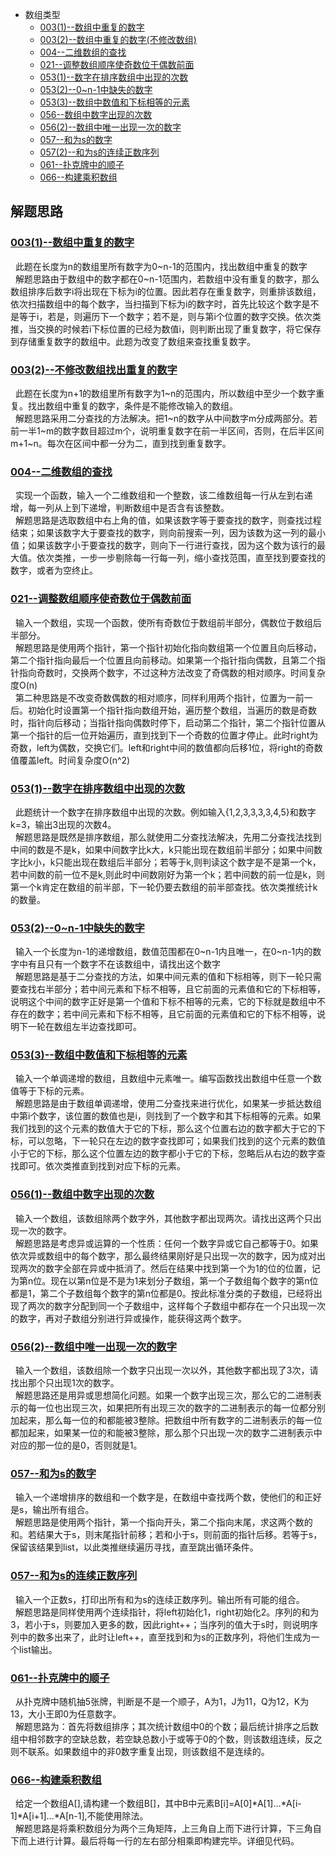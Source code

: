 * 数组类型
    * [003(1)--数组中重复的数字](Solution003.java)
    * [003(2)--数组中重复的数字(不修改数组)](Solution003.java)
    * [004--二维数组的查找](Solution004.java)
    * [021--调整数组顺序使奇数位于偶数前面](Solution021.java)
    * [053(1)--数字在排序数组中出现的次数](Solution053_1.java)
    * [053(2)--0\~n-1中缺失的数字](Solution053_2.java)
    * [053(3)--数组中数值和下标相等的元素](Solution053_3.java)
    * [056--数组中数字出现的次数](Solution056.java)
    * [056(2)--数组中唯一出现一次的数字](Solution056_2.java)
    * [057--和为s的数字](Solution057.java)
    * [057(2)--和为s的连续正数序列](Solution057_2.java)
    * [061--扑克牌中的顺子](Solution061.java)
    * [066--构建乘积数组](Solution066.java)

   



解题思路
------
### [003(1)--数组中重复的数字](Solution003.java)
&nbsp;&nbsp;此题在长度为n的数组里所有数字为0\~n-1的范围内，找出数组中重复的数字<br>
&nbsp;&nbsp;解题思路由于数组中的数字都在0\~n-1范围内，若数组中没有重复的数字，那么数组排序后数字i将出现在下标为i的位置。因此若存在重复数字，则重排该数组，依次扫描数组中的每个数字，当扫描到下标为i的数字时，首先比较这个数字是不是等于i，若是，则遍历下一个数字；若不是，则与第i个位置的数字交换。依次类推，当交换的时候若i下标位置的已经为数值i，则判断出现了重复数字，将它保存到存储重复数字的数组中。此题为改变了数组来查找重复数字。<br>

### [003(2)--不修改数组找出重复的数字](Solution003.java)
&nbsp;&nbsp;此题在长度为n+1的数组里所有数字为1\~n的范围内，所以数组中至少一个数字重复。找出数组中重复的数字，条件是不能修改输入的数组。<br>
&nbsp;&nbsp;解题思路采用二分查找的方法解决。把1\~n的数字从中间数字m分成两部分。若前一半1\~m的数字数目超过m个，说明重复数字在前一半区间，否则，在后半区间m+1\~n。每次在区间中都一分为二，直到找到重复数字。<br>

### [004--二维数组的查找](Solution004.java)
&nbsp;&nbsp;实现一个函数，输入一个二维数组和一个整数，该二维数组每一行从左到右递增，每一列从上到下递增，判断数组中是否含有该整数。<br>
&nbsp;&nbsp;解题思路是选取数组中右上角的值，如果该数字等于要查找的数字，则查找过程结束；如果该数字大于要查找的数字，则向前搜索一列，因为该数为这一列的最小值；如果该数字小于要查找的数字，则向下一行进行查找，因为这个数为该行的最大值。依次类推，一步一步剔除每一行每一列，缩小查找范围，直至找到要查找的数字，或者为空终止。<br>

### [021--调整数组顺序使奇数位于偶数前面](Solution021.java)
&nbsp;&nbsp;输入一个数组，实现一个函数，使所有奇数位于数组前半部分，偶数位于数组后半部分。<br>
&nbsp;&nbsp;解题思路是使用两个指针，第一个指针初始化指向数组第一个位置且向后移动，第二个指针指向最后一个位置且向前移动。如果第一个指针指向偶数，且第二个指针指向奇数时，交换两个数字，不过这种方法改变了奇偶数的相对顺序。时间复杂度O(n)<br>
&nbsp;&nbsp;第二种思路是不改变奇数偶数的相对顺序，同样利用两个指针，位置为一前一后。初始化时设置第一个指针指向数组开始，遍历整个数组，当遍历的数是奇数时，指针向后移动；当指针指向偶数时停下，启动第二个指针，第二个指针位置从第一个指针的后一位开始遍历，直到找到下一个奇数的位置才停止。此时right为奇数，left为偶数，交换它们。left和right中间的数值都向后移1位，将right的奇数值覆盖left。时间复杂度O(n^2)<br>


### [053(1)--数字在排序数组中出现的次数](Solution053_1.java)
&nbsp;&nbsp;此题统计一个数字在排序数组中出现的次数。例如输入{1,2,3,3,3,3,4,5}和数字k=3，输出3出现的次数4。<br>
&nbsp;&nbsp;解题思路是既然是排序数组，那么就使用二分查找法解决，先用二分查找法找到中间的数是不是k，如果中间数字比k大，k只能出现在数组前半部分；如果中间数字比k小，k只能出现在数组后半部分；若等于k,则判读这个数字是不是第一个k，若中间数的前一位不是k,则此时中间数刚好为第一个k；若中间数的前一位是k，则第一个k肯定在数组的前半部，下一轮仍要去数组的前半部查找。依次类推统计k的数量。<br>

### [053(2)--0\~n-1中缺失的数字](Solution053_2.java)
&nbsp;&nbsp;输入一个长度为n-1的递增数组，数值范围都在0\~n-1内且唯一，在0\~n-1内的数字中有且只有一个数字不在该数组中，请找出这个数字<br>
&nbsp;&nbsp;解题思路是基于二分查找的方法，如果中间元素的值和下标相等，则下一轮只需要查找右半部分；若中间元素和下标不相等，且它前面的元素值和它的下标相等，说明这个中间的数字正好是第一个值和下标不相等的元素，它的下标就是数组中不存在的数字；若中间元素和下标不相等，且它前面的元素值和它的下标不相等，说明下一轮在数组左半边查找即可。<br>

### [053(3)--数组中数值和下标相等的元素](Solution053_3.java)
&nbsp;&nbsp;输入一个单调递增的数组，且数组中元素唯一。编写函数找出数组中任意一个数值等于下标的元素。<br>
&nbsp;&nbsp;解题思路是由于数组单调递增，使用二分查找来进行优化，如果某一步抵达数组中第i个数字，该位置的数值也是i，则找到了一个数字和其下标相等的元素。如果我们找到的这个元素的数值大于它的下标，那么这个位置右边的数字都大于它的下标，可以忽略，下一轮只在左边的数字查找即可；如果我们找到的这个元素的数值小于它的下标，那么这个位置左边的数字都小于它的下标，忽略后从右边的数字查找即可。依次类推直到找到对应下标的元素。<br>

### [056(1)--数组中数字出现的次数](Solution056.java)
&nbsp;&nbsp;输入一个数组，该数组除两个数字外，其他数字都出现两次。请找出这两个只出现一次的数字。<br>
&nbsp;&nbsp;解题思路是考虑异或运算的一个性质：任何一个数字异或它自己都等于0。如果依次异或数组中的每个数字，那么最终结果刚好是只出现一次的数字，因为成对出现两次的数字全部在异或中抵消了。然后在结果中找到第一个为1的位的位置，记为第n位。现在以第n位是不是为1来划分子数组，第一个子数组每个数字的第n位都是1，第二个子数组每个数字的第n位都是0。按此标准分类的子数组，已经将出现了两次的数字分配到同一个子数组中，这样每个子数组中都存在一个只出现一次的数字，再对子数组分别进行异或操作，能获得这两个数字。<br>

### [056(2)--数组中唯一出现一次的数字](Solution056.java)
&nbsp;&nbsp;输入一个数组，该数组除一个数字只出现一次以外，其他数字都出现了3次，请找出那个只出现1次的数字。<br>
&nbsp;&nbsp;解题思路还是用异或思想简化问题。如果一个数字出现三次，那么它的二进制表示的每一位也出现三次，如果把所有出现三次的数字的二进制表示的每一位都分别加起来，那么每一位的和都能被3整除。把数组中所有数字的二进制表示的每一位都加起来，如果某一位的和能被3整除，那么那个只出现一次的数字二进制表示中对应的那一位的是0，否则就是1。<br>

### [057--和为s的数字](Solution057.java)
&nbsp;&nbsp;输入一个递增排序的数组和一个数字是，在数组中查找两个数，使他们的和正好是s，输出所有组合。<br>
&nbsp;&nbsp;解题思路是使用两个指针，第一个指向开头，第二个指向末尾，求这两个数的和。若结果大于s，则末尾指针前移；若和小于s，则前面的指针后移。若等于s，保留该结果到list，以此类推继续遍历寻找，直至跳出循环条件。<br>

### [057--和为s的连续正数序列](Solution057_2.java)
&nbsp;&nbsp;输入一个正数s，打印出所有和为s的连续正数序列。输出所有可能的组合。<br>
&nbsp;&nbsp;解题思路是同样使用两个连续指针，将left初始化1，right初始化2。序列的和为3，若小于s，则要加入更多的数，因此right++；当序列的值大于s时，则说明序列中的数多出来了，此时让left++，直至找到和为s的正数序列，将他们生成为一个list输出。<br>

### [061--扑克牌中的顺子](Solution061.java)
&nbsp;&nbsp;从扑克牌中随机抽5张牌，判断是不是一个顺子，A为1，J为11，Q为12，K为13，大小王即0为任意数字。<br>
&nbsp;&nbsp;解题思路为：首先将数组排序；其次统计数组中0的个数；最后统计排序之后数组中相邻数字的空缺总数，若空缺总数小于或等于0的个数，则该数组连续，反之则不联系。如果数组中的非0数字重复出现，则该数组不是连续的。<br>

### [066--构建乘积数组](Solution066.java)
&nbsp;&nbsp;给定一个数组A\[\],请构建一个数组B\[\]，其中B中元素B\[i\]=A\[0\]\*A\[1\]...\*A\[i-1\]\*A\[i+1\]...\*A\[n-1\],不能使用除法。<br>
&nbsp;&nbsp;解题思路是将乘积数组分为两个三角矩阵，上三角自上而下进行计算，下三角自下而上进行计算。最后将每一行的左右部分相乘即构建完毕。详细见代码。<br>





